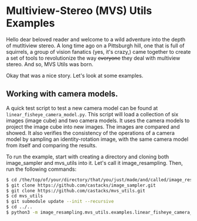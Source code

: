 # Multiview-Stereo (MVS) Utils Examples

Hello dear beloved reader and welcome to a wild adventure into the depth of mutltiview stereo. A long time ago on a Pittsburgh hill, one that is full of squirrels, a group of vision fanatics (yes, it's crazy,) came together to create a set of tools to revolutionize the way ~~everyone~~ they deal with multiview stereo. And so, MVS Utils was born. 

Okay that was a nice story. Let's look at some examples.

## Working with camera models.
A quick test script to test a new camera model can be found at `linear_fisheye_camera_model.py`. This script will load a  collection of six images (image cube) and two camera models. It uses the camera models to project the image cube into new images. The images are compared and showed. It also verifies the consistency of the operations of a camera model by sampling an identity-rotation image, with the same camera model from itself and comparing the results.

To run the example, start with creating a directory and cloning both image_sampler and mvs_utils into it. Let's call it image_resampling. Then, run the following commands:

```bash
$ cd /the/top/of/your/directory/that/you/just/made/and/called/image_resampling
$ git clone https://github.com/castacks/image_sampler.git
$ git clone https://github.com/castacks/mvs_utils.git
$ cd mvs_utils
$ git submodule update --init --recursive
$ cd ../..
$ python3 -m image_resampling.mvs_utils.examples.linear_fisheye_camera_model
```